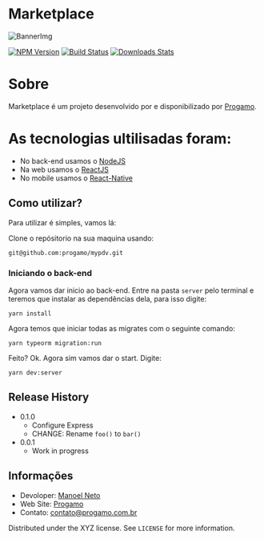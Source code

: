 # Marketplace

![BannerImg]

[![NPM Version][npm-image]][npm-url]
[![Build Status][travis-image]][travis-url]
[![Downloads Stats][npm-downloads]][npm-url]

# Sobre
Marketplace é um projeto desenvolvido por e disponibilizado por [Progamo](https://progamo.com.br/).


# As tecnologias ultilisadas foram:

* No back-end usamos o [NodeJS](https://nodejs.org/en/)
* Na web usamos o [ReactJS](https://reactjs.org/)
* No mobile usamos o [React-Native](https://reactnative.dev/)

## Como utilizar?

Para utilizar é simples, vamos lá:

Clone o repósitorio na sua maquina usando:
```
git@github.com:progamo/mypdv.git
```

### Iniciando o back-end

Agora vamos dar inicio ao back-end.
Entre na pasta ``server`` pelo terminal e teremos que instalar as dependências dela, para isso digite:
```
yarn install
```
Agora temos que iniciar todas as migrates com o seguinte comando:
```
yarn typeorm migration:run
```
Feito? Ok.
Agora sim vamos dar o start. Digite:
```
yarn dev:server
```

## Release History

* 0.1.0
    * Configure Express
    * CHANGE: Rename `foo()` to `bar()`
* 0.0.1
    * Work in progress

## Informações

* Devoloper: [Manoel Neto](https://github.com/progamo/)
* Web Site: [Progamo](https://www.progamo.com.br)
* Contato: contato@progamo.com.br

Distributed under the XYZ license. See ``LICENSE`` for more information.



<!-- Markdown link & img dfn's -->
[BannerImg]: https://img.ibxk.com.br/2018/01/22/22134438514083.jpg?w=1120&h=420&mode=crop&scale=both

[npm-image]: https://img.shields.io/npm/v/datadog-metrics.svg?style=flat-square
[npm-url]: https://npmjs.org/package/datadog-metrics
[npm-downloads]: https://img.shields.io/npm/dm/datadog-metrics.svg?style=flat-square
[travis-image]: https://img.shields.io/travis/dbader/node-datadog-metrics/master.svg?style=flat-square
[travis-url]: https://travis-ci.org/dbader/node-datadog-metrics
[wiki]: https://github.com/yourname/yourproject/wiki

